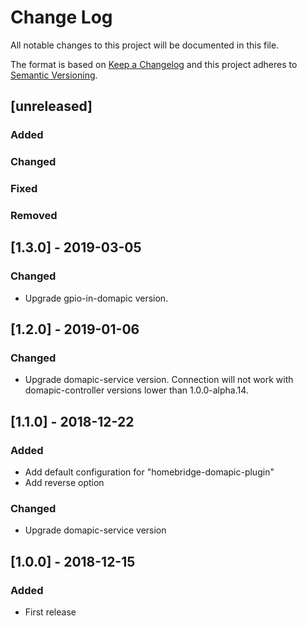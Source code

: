 # Change Log
All notable changes to this project will be documented in this file.

The format is based on [Keep a Changelog](http://keepachangelog.com/) 
and this project adheres to [Semantic Versioning](http://semver.org/).

## [unreleased]
### Added
### Changed
### Fixed
### Removed

## [1.3.0] - 2019-03-05
### Changed
- Upgrade gpio-in-domapic version.

## [1.2.0] - 2019-01-06
### Changed
- Upgrade domapic-service version. Connection will not work with domapic-controller versions lower than 1.0.0-alpha.14.

## [1.1.0] - 2018-12-22
### Added
- Add default configuration for "homebridge-domapic-plugin"
- Add reverse option

### Changed
- Upgrade domapic-service version

## [1.0.0] - 2018-12-15
### Added
- First release
